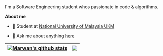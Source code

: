 

<br />

I'm a Software Engineering student whos passionate in code & algorithms.

**About me**

- 💼 Student at [National University of Malaysia UKM](http://ukm.com/)

- 💬 Ask me about anything [here](https://github.com/marwanbukhori/marwanbukhori/issues)
 

| <a href="#"><img align="center" src="https://github-readme-stats.vercel.app/api?username=marwanbukhori&show_icons=true&include_all_commits=true&theme=buefy&hide_border=true" alt="Marwan's github stats" /></a> | <a href="#"><img align="center" src="https://github-readme-stats.vercel.app/api/top-langs/?username=marwanbukhori&layout=compact&theme=buefy&hide_border=true" /></a> |
| ------------- | ------------- |





</a>
